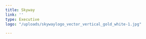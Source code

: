 ```yaml
---
title: Skyway
link: ''
type: Executive
logo: "/uploads/skywaylogo_vector_vertical_gold_white-1.jpg"

---
```

